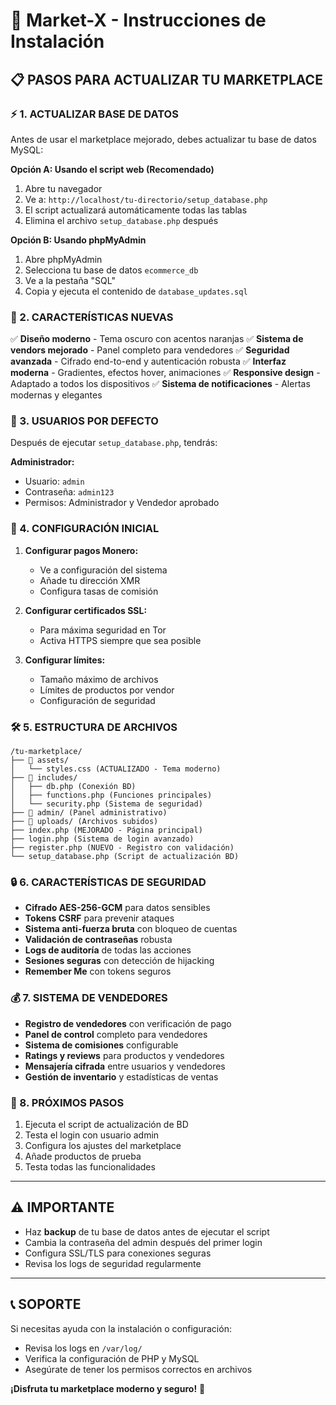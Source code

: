 # 🚀 Market-X - Instrucciones de Instalación

## 📋 PASOS PARA ACTUALIZAR TU MARKETPLACE

### ⚡ 1. ACTUALIZAR BASE DE DATOS

Antes de usar el marketplace mejorado, debes actualizar tu base de datos MySQL:

**Opción A: Usando el script web (Recomendado)**
1. Abre tu navegador
2. Ve a: `http://localhost/tu-directorio/setup_database.php`
3. El script actualizará automáticamente todas las tablas
4. Elimina el archivo `setup_database.php` después

**Opción B: Usando phpMyAdmin**
1. Abre phpMyAdmin
2. Selecciona tu base de datos `ecommerce_db`
3. Ve a la pestaña "SQL"
4. Copia y ejecuta el contenido de `database_updates.sql`

### 🎨 2. CARACTERÍSTICAS NUEVAS

✅ **Diseño moderno** - Tema oscuro con acentos naranjas
✅ **Sistema de vendors mejorado** - Panel completo para vendedores
✅ **Seguridad avanzada** - Cifrado end-to-end y autenticación robusta
✅ **Interfaz moderna** - Gradientes, efectos hover, animaciones
✅ **Responsive design** - Adaptado a todos los dispositivos
✅ **Sistema de notificaciones** - Alertas modernas y elegantes

### 👤 3. USUARIOS POR DEFECTO

Después de ejecutar `setup_database.php`, tendrás:

**Administrador:**
- Usuario: `admin`
- Contraseña: `admin123`
- Permisos: Administrador y Vendedor aprobado

### 🔧 4. CONFIGURACIÓN INICIAL

1. **Configurar pagos Monero:**
   - Ve a configuración del sistema
   - Añade tu dirección XMR
   - Configura tasas de comisión

2. **Configurar certificados SSL:**
   - Para máxima seguridad en Tor
   - Activa HTTPS siempre que sea posible

3. **Configurar límites:**
   - Tamaño máximo de archivos
   - Límites de productos por vendor
   - Configuración de seguridad

### 🛠️ 5. ESTRUCTURA DE ARCHIVOS

```
/tu-marketplace/
├── 📁 assets/
│   └── styles.css (ACTUALIZADO - Tema moderno)
├── 📁 includes/
│   ├── db.php (Conexión BD)
│   ├── functions.php (Funciones principales) 
│   └── security.php (Sistema de seguridad)
├── 📁 admin/ (Panel administrativo)
├── 📁 uploads/ (Archivos subidos)
├── index.php (MEJORADO - Página principal)
├── login.php (Sistema de login avanzado)
├── register.php (NUEVO - Registro con validación)
└── setup_database.php (Script de actualización BD)
```

### 🔒 6. CARACTERÍSTICAS DE SEGURIDAD

- **Cifrado AES-256-GCM** para datos sensibles
- **Tokens CSRF** para prevenir ataques
- **Sistema anti-fuerza bruta** con bloqueo de cuentas
- **Validación de contraseñas** robusta
- **Logs de auditoría** de todas las acciones
- **Sesiones seguras** con detección de hijacking
- **Remember Me** con tokens seguros

### 💰 7. SISTEMA DE VENDEDORES

- **Registro de vendedores** con verificación de pago
- **Panel de control** completo para vendedores
- **Sistema de comisiones** configurable
- **Ratings y reviews** para productos y vendedores
- **Mensajería cifrada** entre usuarios y vendedores
- **Gestión de inventario** y estadísticas de ventas

### 🎯 8. PRÓXIMOS PASOS

1. Ejecuta el script de actualización de BD
2. Testa el login con usuario admin
3. Configura los ajustes del marketplace
4. Añade productos de prueba
5. Testa todas las funcionalidades

---

## ⚠️ IMPORTANTE

- Haz **backup** de tu base de datos antes de ejecutar el script
- Cambia la contraseña del admin después del primer login
- Configura SSL/TLS para conexiones seguras
- Revisa los logs de seguridad regularmente

---

## 📞 SOPORTE

Si necesitas ayuda con la instalación o configuración:
- Revisa los logs en `/var/log/` 
- Verifica la configuración de PHP y MySQL
- Asegúrate de tener los permisos correctos en archivos

**¡Disfruta tu marketplace moderno y seguro!** 🚀